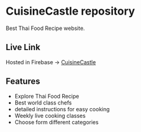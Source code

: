 # CuisineCastle repository

Best Thai Food Recipe website.

## Live Link

Hosted in Firebase -> [CuisineCastle](https://cuisine-castle.web.app/)

## Features

- Explore Thai Food Recipe
- Best world class chefs
- detailed instructions for easy cooking
- Weekly live cooking classes
- Choose form different categories